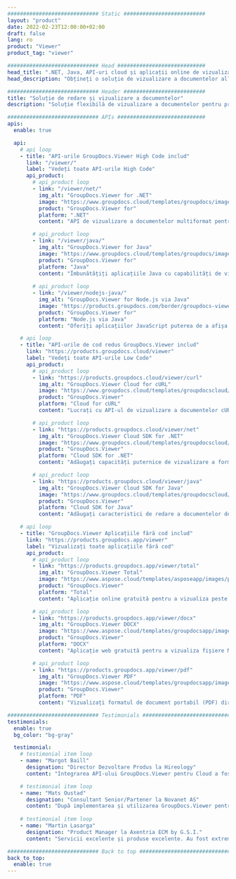 ```yaml
---
############################# Static ##########################
layout: "product"
date: 2022-02-23T12:00:00+02:00
draft: false
lang: ro
product: "Viewer"
product_tag: "viewer"

############################# Head ############################
head_title: ".NET, Java, API-uri cloud și aplicații online de vizualizare a documentelor de la GroupDocs"
head_description: "Obțineți o soluție de vizualizare a documentelor all-in-one pentru aplicații .NET, Java și Cloud. Vizualizați online formate comune de documente folosind funcția simplă de glisare și plasare."

############################# Header ##########################
title: "Soluție de redare și vizualizare a documentelor"
description: "Soluție flexibilă de vizualizare a documentelor pentru programatori și profesioniști pentru a randa și afișa oriunde formate de fișiere utilizate pe scară largă."

############################# APIs ############################
apis:
  enable: true

  api:
    # api loop
    - title: "API-urile GroupDocs.Viewer High Code includ"
      link: "/viewer/"
      label: "Vedeți toate API-urile High Code"
      api_product:
        # api_product loop
        - link: "/viewer/net/"
          img_alt: "GroupDocs.Viewer for .NET"
          image: "https://www.groupdocs.cloud/templates/groupdocs/images/product-logos/groupdocs-viewer-net.png"
          product: "GroupDocs.Viewer for"
          platform: ".NET"
          content: "API de vizualizare a documentelor multiformat pentru cadre .NET și Mono pentru a reda peste 190 de formate de fișiere populare din aplicațiile dvs."

        # api_product loop
        - link: "/viewer/java/"
          img_alt: "GroupDocs.Viewer for Java"
          image: "https://www.groupdocs.cloud/templates/groupdocs/images/product-logos/groupdocs-viewer-java.png"
          product: "GroupDocs.Viewer for"
          platform: "Java"
          content: "Îmbunătățiți aplicațiile Java cu capabilități de vizualizare și randare a documentelor pentru a afișa o gamă largă de documente, imagini și diagrame."
        
        # api_product loop
        - link: "/viewer/nodejs-java/"
          img_alt: "GroupDocs.Viewer for Node.js via Java"
          image: "https://products.groupdocs.com/border/groupdocs-viewer-nodejs-java.svg"
          product: "GroupDocs.Viewer for"
          platform: "Node.js via Java"
          content: "Oferiți aplicațiilor JavaScript puterea de a afișa diverse documente Microsoft Office, PDF și imagini pentru o experiență captivantă a utilizatorului."

    # api loop
    - title: "API-urile de cod redus GroupDocs.Viewer includ"
      link: "https://products.groupdocs.cloud/viewer"
      label: "Vedeți toate API-urile Low Code"
      api_product:
        # api_product loop
        - link: "https://products.groupdocs.cloud/viewer/curl"
          img_alt: "GroupDocs.Viewer Cloud for cURL"
          image: "https://www.groupdocs.cloud/templates/groupdocscloud/images/sdk/272x272/groupdocs_viewer-for-curl.png"
          product: "GroupDocs.Viewer"
          platform: "Cloud for cURL"
          content: "Lucrați cu API-ul de vizualizare a documentelor cURL RESTful pentru a reda și afișa rapid Microsoft Office, PDF și alte formate de fișiere comune în aplicațiile dvs."

        # api_product loop
        - link: "https://products.groupdocs.cloud/viewer/net"
          img_alt: "GroupDocs.Viewer Cloud SDK for .NET"
          image: "https://www.groupdocs.cloud/templates/groupdocscloud/images/sdk/272x272/groupdocs_viewer-for-net.png"
          product: "GroupDocs.Viewer"
          platform: "Cloud SDK for .NET"
          content: "Adăugați capacități puternice de vizualizare a formatelor de documente în aplicațiile .NET utilizând Cloud SDK pentru .NET. Vizualizați documente în HTML, PDF sau ca imagine."

        # api_product loop
        - link: "https://products.groupdocs.cloud/viewer/java"
          img_alt: "GroupDocs.Viewer Cloud SDK for Java"
          image: "https://www.groupdocs.cloud/templates/groupdocscloud/images/sdk/272x272/groupdocs_viewer-for-java.png"
          product: "GroupDocs.Viewer"
          platform: "Cloud SDK for Java"
          content: "Adăugați caracteristici de redare a documentelor de înaltă fidelitate la aplicațiile dvs. java cu SDK pentru vizualizare de documente special conceput pentru Java."

    # api loop
    - title: "GroupDocs.Viewer Aplicațiile fără cod includ" 
      link: "https://products.groupdocs.app/viewer"
      label: "Vizualizați toate aplicațiile fără cod"
      api_product:
        # api_product loop
        - link: "https://products.groupdocs.app/viewer/total"
          img_alt: "GroupDocs.Viewer Total"
          image: "https://www.aspose.cloud/templates/asposeapp/images/products/logo/aspose_viewer-app.png"
          product: "GroupDocs.Viewer"
          platform: "Total"
          content: "Aplicație online gratuită pentru a vizualiza peste 190 de formate de fișiere din orice browser la alegere."

        # api_product loop
        - link: "https://products.groupdocs.app/viewer/docx"
          img_alt: "GroupDocs.Viewer DOCX"
          image: "https://www.aspose.cloud/templates/groupdocsapp/images/products/logo/groupdocs_words-app.png"
          product: "GroupDocs.Viewer"
          platform: "DOCX"
          content: "Aplicație web gratuită pentru a vizualiza fișiere Microsoft Word online de pe orice dispozitiv."

        # api_product loop
        - link: "https://products.groupdocs.app/viewer/pdf"
          img_alt: "GroupDocs.Viewer PDF"
          image: "https://www.aspose.cloud/templates/groupdocsapp/images/products/logo/groupdocs_pdf-app.png"
          product: "GroupDocs.Viewer"
          platform: "PDF"
          content: "Vizualizați formatul de document portabil (PDF) direct din browserul dvs. web."

############################# Testimonials ###############################
testimonials:
  enable: true
  bg_color: "bg-gray"

  testimonial:
    # testimonial item loop
    - name: "Margot Baill"
      designation: "Director Dezvoltare Produs la Hireology"
      content: "Integrarea API-ului GroupDocs.Viewer pentru Cloud a fost simplă cu fantasticul lor SDK Ruby. Nu există atât de multe companii care să fie dispuse să lucreze cu noi la ceea ce ne dorim. Este un parteneriat grozav."

    # testimonial item loop
    - name: "Mats Oustad"
      designation: "Consultant Senior/Partener la Novanet AS"
      content: "După implementarea și utilizarea GroupDocs.Viewer pentru .NET în proiect, se pare că funcționează foarte bine. Am testat cu multe documente și până acum e bine. Tot ce am aruncat la el se redă frumos și arată la fel de bine ca într-un vizualizator PDF sau MS Word."
              
    # testimonial item loop
    - name: "Martin Lasarga"
      designation: "Product Manager la Axentria ECM by G.S.I."
      content: "Servicii excelente și produse excelente. Au fost extrem de utile și receptivi în timpul procesului de implementare GroupDocs.Viewer pentru .NET, nu le pot recomanda suficient."

############################# Back to top ###############################
back_to_top:
  enable: true
---
```

